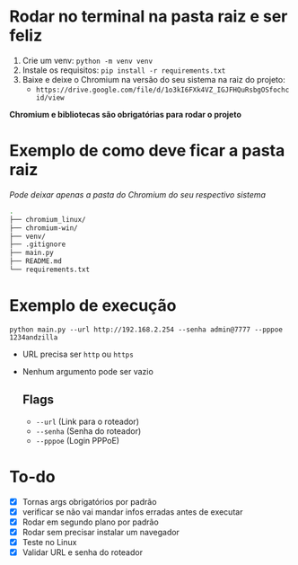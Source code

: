 # Rodar no terminal na pasta raiz e ser feliz

1. Crie um venv: `python -m venv venv`
2. Instale os requisitos: `pip install -r requirements.txt`
3. Baixe e deixe o Chromium na versão do seu sistema na raiz do projeto: 
   - `https://drive.google.com/file/d/1o3kI6FXk4VZ_IGJFHQuRsbgOSfochcid/view`

**Chromium e bibliotecas são obrigatórias para rodar o projeto**

# Exemplo de como deve ficar a pasta raiz

*Pode deixar apenas a pasta do Chromium do seu respectivo sistema*

``` bash
.
├── chromium_linux/
├── chromium-win/
├── venv/
├── .gitignore
├── main.py
├── README.md
└── requirements.txt
```

# Exemplo de execução

`python main.py --url http://192.168.2.254 --senha admin@7777 --pppoe 1234andzilla`

- URL precisa ser `http` ou `https`
- Nenhum argumento pode ser vazio

  ## Flags
  - `--url` (Link para o roteador)
  - `--senha` (Senha do roteador)
  - `--pppoe` (Login PPPoE)

# To-do 

- [x] Tornas args obrigatórios por padrão 
- [x] verificar se não vai mandar infos erradas antes de executar
- [x] Rodar em segundo plano por padrão
- [x] Rodar sem precisar instalar um navegador
- [x] Teste no Linux
- [x] Validar URL e senha do roteador
